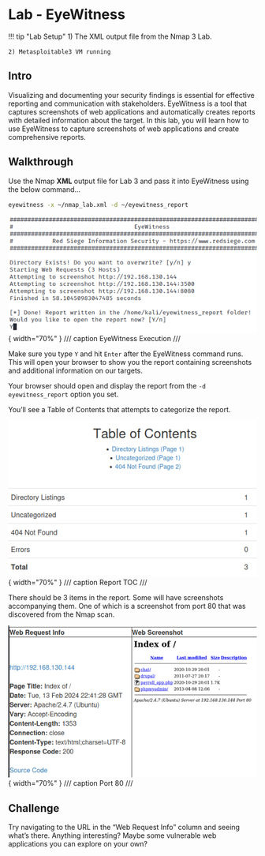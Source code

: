 # Lab - EyeWitness

!!! tip "Lab Setup"
    1) The XML output file from the Nmap 3 Lab.

    2) Metasploitable3 VM running

## Intro

Visualizing and documenting your security findings is essential for effective reporting and communication with stakeholders. EyeWitness is a tool that captures screenshots of web applications and automatically creates reports with detailed information about the target. In this lab, you will learn how to use EyeWitness to capture screenshots of web applications and create comprehensive reports.

## Walkthrough

Use the Nmap **XML** output file for Lab 3 and pass it into EyeWitness using the below command…

```bash
eyewitness -x ~/nmap_lab.xml -d ~/eyewitness_report
```

![EyeWitness Execution](./img/Untitled.png){ width="70%" }
/// caption
EyeWitness Execution
///

Make sure you type `Y` and hit `Enter` after the EyeWitness command runs. This will open your browser to show you the report containing screenshots and additional information on our targets.

Your browser should open and display the report from the `-d eyewitness_report` option you set.

You’ll see a Table of Contents that attempts to categorize the report.

![Report TOC](./img/Untitled%201.png){ width="70%" }
/// caption
Report TOC
///

There should be 3 items in the report. Some will have screenshots accompanying them. One of which is a screenshot from port 80 that was discovered from the Nmap scan.

![Port 80](./img/Untitled%202.png){ width="70%" }
/// caption
Port 80
///

## Challenge

Try navigating to the URL in the “Web Request Info” column and seeing what’s there. Anything interesting? Maybe some vulnerable web applications you can explore on your own?